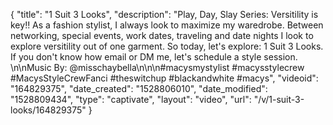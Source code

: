 {
    "title": "1 Suit 3 Looks",
    "description": "Play, Day, Slay Series: Versitility is key!! As a fashion stylist, I always look to maximize my waredrobe.  Between networking, special events, work dates, traveling and date nights I look to explore versitility out of one garment. So today, let's explore: 1 Suit 3 Looks. If you don't know how email or DM me, let's schedule a style session. \n\nMusic By: @misschaybella\n\n\n#macysmystylist #macysstylecrew #MacysStyleCrewFanci #theswitchup #blackandwhite #macys",
    "videoid": "164829375",
    "date_created": "1528806010",
    "date_modified": "1528809434",
    "type": "captivate",
    "layout": "video",
    "url": "\/v\/1-suit-3-looks\/164829375"
}